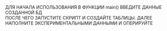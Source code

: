 ДЛЯ НАЧАЛА ИСПОЛЬЗОВАНИЯ В ФУНКЦИИ main() ВВЕДИТЕ ДАННЫЕ СОЗДАННОЙ БД  
ПОСЛЕ ЧЕГО ЗАПУСТИТЕ СКРИПТ И СОЗДАЙТЕ ТАБЛИЦЫ. ДАЛЕЕ НАПОЛНИТЕ ЭКСПЕРИМЕНТАЛЬНЫМИ ДАННЫМИ И ОПЕРИРУЙТЕ 